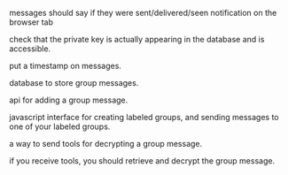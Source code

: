 messages should say if they were sent/delivered/seen
notification on the browser tab

check that the private key is actually appearing in the database and is accessible.

put a timestamp on messages.

database to store group messages.

api for adding a group message.

javascript interface for creating labeled groups, and sending messages to one of your labeled groups. 

a way to send tools for decrypting a group message.

if you receive tools, you should retrieve and decrypt the group message.


